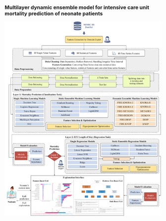 ### Multilayer dynamic ensemble model for intensive care unit mortality prediction of neonate patients  

<img src="assets/images/figure_1_architecture.png">  